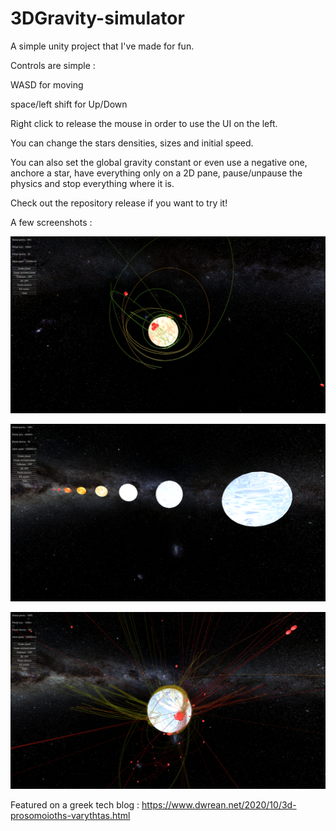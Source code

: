 # 3DGravity-simulator
A simple unity project that I've made for fun.

Controls are simple :

WASD for moving

space/left shift for Up/Down

Right click to release the mouse in order to use the UI on the left.

You can change the stars densities, sizes and initial speed.

You can also set the global gravity constant or even use a negative one, anchore a star, have everything only on a 2D pane, pause/unpause the physics and stop everything where it is.

Check out the repository release if you want to try it!


A few screenshots :

![Screenshot](grav1.png?raw=true)

![Screenshot](grav2.png?raw=true)

![Screenshot](grav3.png?raw=true)

Featured on a greek tech blog :
https://www.dwrean.net/2020/10/3d-prosomoioths-varythtas.html
